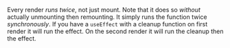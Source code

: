 Every render *runs twice*, not just mount.
Note that it does so *without* actually unmounting then remounting. It simply runs the function twice *synchronously*. 
If you have a `useEffect` with a cleanup function on first render it will run the effect. On the second render it will run the cleanup then the effect.